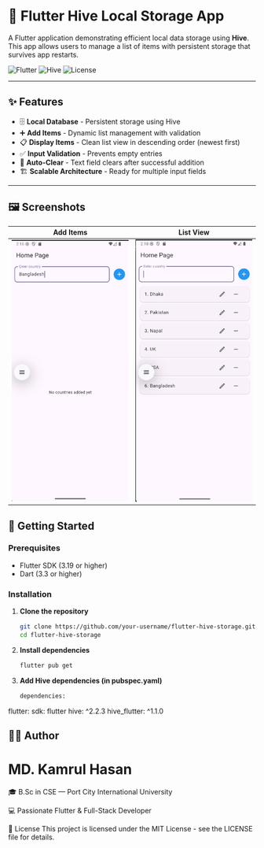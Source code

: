 # 🐝 Flutter Hive Local Storage App

A Flutter application demonstrating efficient local data storage using **Hive**. This app allows users to manage a list of items with persistent storage that survives app restarts.

![Flutter](https://img.shields.io/badge/Flutter-3.19+-02569B?logo=flutter)
![Hive](https://img.shields.io/badge/Hive-2.2.3-FF4088)
![License](https://img.shields.io/badge/License-MIT-green)

---

## ✨ Features

- 🗄️ **Local Database** - Persistent storage using Hive
- ➕ **Add Items** - Dynamic list management with validation
- 📋 **Display Items** - Clean list view in descending order (newest first)
- ✅ **Input Validation** - Prevents empty entries
- 🧹 **Auto-Clear** - Text field clears after successful addition
- 🏗️ **Scalable Architecture** - Ready for multiple input fields

---

## 🖼️ Screenshots

| Add Items | List View |
|-----------|-----------|
| <img src="https://github.com/kamrul-CSE-official/flutter_hive/blob/main/lib/assets/images/1.png?raw=true" width="300"> | <img src="https://github.com/kamrul-CSE-official/flutter_hive/blob/main/lib/assets/images/2.png?raw=true" width="300"> |


## 🚀 Getting Started

### Prerequisites
- Flutter SDK (3.19 or higher)
- Dart (3.3 or higher)

### Installation

1. **Clone the repository**
   ```bash
   git clone https://github.com/your-username/flutter-hive-storage.git
   cd flutter-hive-storage

2. **Install dependencies**
    ```bash
    flutter pub get

3. **Add Hive dependencies (in pubspec.yaml)**
    ```bash
    dependencies:
  flutter:
    sdk: flutter
  hive: ^2.2.3
  hive_flutter: ^1.1.0


 ## 👨‍💻 Author
 # MD. Kamrul Hasan

🎓 B.Sc in CSE — Port City International University

💻 Passionate Flutter & Full-Stack Developer


📄 License
This project is licensed under the MIT License - see the LICENSE file for details.